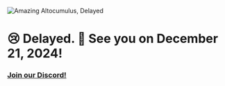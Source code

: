 ![Amazing Altocumulus, Delayed](https://github.com/user-attachments/assets/bee3ced1-d4b5-4473-9269-af4cc5df0d7e)

# 😢 Delayed. 🚀 See you on December 21, 2024!

### [Join our Discord!](https://discord.gg/BZ7TWeMF75)
